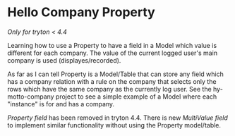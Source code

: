 # Hello Company Property

*Only for tryton < 4.4*

Learning how to use a Property to have a field in a Model which value is different for each company. The value of the current logged user's main company is used (displayes/recorded).

As far as I can tell Property is a Model/Table that can store any field which has a company relation with a rule on the company that selects only the rows which have the same company as the currently log user. See the hy-motto-company project to see a simple example of a Model where each "instance" is for and has a company.

*Property field* has been removed in tryton 4.4. There is new *MultiValue field* to implement similar functionality without using the Property model/table.